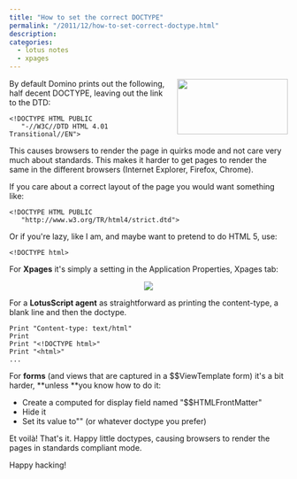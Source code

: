 ```yaml
---
title: "How to set the correct DOCTYPE"
permalink: "/2011/12/how-to-set-correct-doctype.html"
description:
categories:
  - lotus notes
  - xpages
---
```

<div class="separator" style="clear: both; text-align: center;"><a href="http://1.bp.blogspot.com/-Ud27rEAeo40/Tuj5nExBdtI/AAAAAAAAAC8/RaKaeF84hDM/s1600/doctype.jpg" imageanchor="1" style="clear: right; float: right; margin-bottom: 1em; margin-left: 1em;"><img border="0" height="100" src="http://1.bp.blogspot.com/-Ud27rEAeo40/Tuj5nExBdtI/AAAAAAAAAC8/RaKaeF84hDM/s200/doctype.jpg" width="200" /></a></div>By default Domino prints out the following, half decent DOCTYPE, leaving out the link to the DTD:

```
<!DOCTYPE HTML PUBLIC
   "-//W3C//DTD HTML 4.01 Transitional//EN">
```

This causes browsers to render the page in quirks mode and not care very much about standards. This makes it harder to get pages to render the same in the different browsers (Internet Explorer, Firefox, Chrome).

If you care about a correct layout of the page you would want something like:

```
<!DOCTYPE HTML PUBLIC
   "http://www.w3.org/TR/html4/strict.dtd">
```

Or if you're lazy, like I am, and maybe want to pretend to do HTML 5, use:

```
<!DOCTYPE html>
```

For **Xpages** it's simply a setting in the Application Properties, Xpages tab:

<div class="separator" style="clear: both; text-align: center;"><a href="http://3.bp.blogspot.com/-Ji7EPUOhyIQ/Tuj6q0TKVkI/AAAAAAAAADE/ori_S_x-gpU/s1600/Screenshot+-+14-12-2011+%252C+20_35_17.png" imageanchor="1" style="margin-left: 1em; margin-right: 1em;"><img border="0" src="http://3.bp.blogspot.com/-Ji7EPUOhyIQ/Tuj6q0TKVkI/AAAAAAAAADE/ori_S_x-gpU/s1600/Screenshot+-+14-12-2011+%252C+20_35_17.png" /></a></div>

For a **LotusScript agent** as straightforward as printing the content-type, a blank line and then the doctype.

```
Print "Content-type: text/html"
Print
Print "<!DOCTYPE html>"
Print "<html>"
...
```

For **forms** (and views that are captured in a $$ViewTemplate form) it's a bit harder, **unless **you know how to do it:

- Create a computed for display field named "$$HTMLFrontMatter"
- Hide it
- Set its value to"<!DOCTYPE html>" (or whatever doctype you prefer)

Et voilà! That's it. Happy little doctypes, causing browsers to render the pages in standards compliant mode.

Happy hacking!
